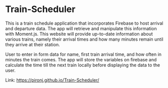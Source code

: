 # Train-Scheduler
This is a train schedule application that incorporates Firebase to host arrival and departure data. The app will retrieve and manipulate this information with Moment.js. This website will provide up-to-date information about various trains, namely their arrival times and how many minutes remain until they arrive at their station.

User to enter in form data for name, first train arrival time, and how often in minutes the train comes.  The app will store the variables on firebase and calculate the time till the next train locally before displaying the data to the user.

Link: https://pironj.github.io/Train-Scheduler/
